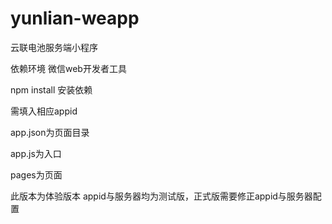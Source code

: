 # yunlian-weapp
云联电池服务端小程序

依赖环境
微信web开发者工具

npm install
安装依赖

需填入相应appid

app.json为页面目录

app.js为入口

pages为页面

此版本为体验版本
appid与服务器均为测试版，正式版需要修正appid与服务器配置

